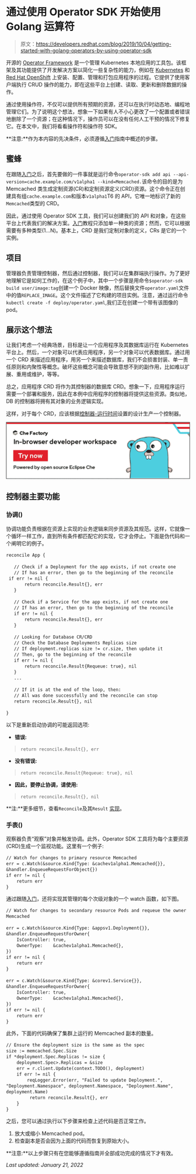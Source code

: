 # 通过使用 Operator SDK 开始使用 Golang 运算符

> 原文：<https://developers.redhat.com/blog/2019/10/04/getting-started-with-golang-operators-by-using-operator-sdk>

开源的 [Operator Framework](https://coreos.com/blog/introducing-operator-framework) 是一个管理 Kubernetes 本地应用的工具包。该框架及其功能提供了开发解决方案以简化一些复杂性的能力，例如在 [Kubernetes](https://developers.redhat.com/topics/kubernetes/) 和 [Red Hat OpenShift](https://developers.redhat.com/openshift/) 上安装、配置、管理和打包应用程序的过程。它提供了使用客户端执行 CRUD 操作的能力，即在这些平台上创建、读取、更新和删除数据的操作。

通过使用操作符，不仅可以提供所有预期的资源，还可以在执行时动态地、编程地管理它们。为了说明这个想法，想象一下如果有人不小心更改了一个配置或者错误地删除了一个资源；在这种情况下，操作员可以在没有任何人工干预的情况下修复它。在本文中，我们将看看操作符和操作符 SDK。

**注意:**作为本内容的先决条件，必须遵循[入门](https://github.com/operator-framework/getting-started)指南中概述的步骤。

## 蜜蜂

在跟随[入门](https://github.com/operator-framework/getting-started)之后，首先要做的一件事就是运行命令`operator-sdk add api --api-version=cache.example.com/v1alpha1 --kind=Memcached.`该命令的目的是为 Memcached 类生成定制资源(CR)和定制资源定义(CRD)资源。这个命令正在创建具有组`cache.example.com`和版本`v1alpha1`T6 的 API，它唯一地标识了新的`Memcached`类型的 CRD。

因此，通过使用 Operator SDK 工具，我们可以创建我们的 API 和对象，在这些平台上代表我们的解决方案。[入门](https://github.com/operator-framework/getting-started)教程只添加单一种类的资源；然而，它可以根据需要有多种类型(1…N)。基本上，CRD 是我们定制对象的定义，CRs 是它的一个实例。

## 项目

管理器负责管理控制器，然后通过控制器，我们可以在集群端执行操作。为了更好地理解它是如何工作的，在这个例子中，其中一个步骤是用命令`$operator-sdk build user/image:tag`创建一个 Docker 映像，然后替换文件`operator.yaml`文件中的值`REPLACE_IMAGE`。这个文件描述了它构建的项目实例。注意，通过运行命令`kubectl create -f deploy/operator.yaml`,我们正在创建一个带有该图像的 pod。

## **展示**这个想法

让我们考虑一个经典场景，目标是让一个应用程序及其数据库运行在 Kubernetes 平台上。然后，一个对象可以代表应用程序，另一个对象可以代表数据库。通过用一个 CRD 来描述应用程序，用另一个来描述数据库，我们不会损害封装、单一责任原则和内聚性等概念。破坏这些概念可能会导致意想不到的副作用，比如难以扩展、重用或维护，等等。

总之，应用程序 CRD 将作为其控制器的数据库 CRD。想象一下，应用程序运行需要一个部署和服务，因此在本例中应用程序的控制器将提供这些资源。类似地，DB 的控制器将拥有其对象的业务逻辑实现。

这样，对于每个 CRD，应该根据[控制器-运行时间](https://github.com/kubernetes-sigs/controller-runtime)设置的设计生产一个控制器。

[![](img/aaf22f3fc56ac3ac685ef5f512d9aecf.png)](https://che.openshift.io/f?url=https://raw.githubusercontent.com/redhat-developer/devfile/master/getting-started/go/devfile.yaml/?sc_cid=7013a000002D1quAAC)

## 控制器主要功能

### 协调()

协调功能负责根据在资源上实现的业务逻辑来同步资源及其规范。这样，它就像一个循环一样工作，直到所有条件都匹配它的实现，它才会停止。下面是伪代码和一个阐明它的例子。

```
reconcile App {

   // Check if a Deployment for the app exists, if not create one
   // If has an error, then go to the beginning of the reconcile
 if err != nil {
       return reconcile.Result{}, err 
   } 

   // Check if a Service for the app exists, if not create one 
   // If has an error, then go to the beginning of the reconcile
   if err != nil {
       return reconcile.Result{}, err 
   }  

   // Looking for Database CR/CRD 
   // Check the Database Deployments Replicas size
   // If deployment.replicas size != cr.size, then update it
   // Then, go to the beginning of the reconcile
   if err != nil {
       return reconcile.Result{Requeue: true}, nil
   }  
   ...

   // If it is at the end of the loop, then:
   // All was done successfully and the reconcile can stop  
   return reconcile.Result{}, nil

}

```

以下是重新启动协调的可能返回选项:

*   **错误:**

> `return reconcile.Result{}, err`

*   **没有错误:**

> `return reconcile.Result{Requeue: true}, nil`

*   **因此，要停止协调，请使用:**

> `return reconcile.Result{}, nil`

**注:**更多细节，查看`Reconcile`及其`Result` [实现](https://godoc.org/sigs.k8s.io/controller-runtime/pkg/reconcile)。

### 手表()

观察器负责“观察”对象并触发协调。此外，Operator SDK 工具将为每个主要资源(CRD)生成一个监视功能。这里有一个例子:

```
// Watch for changes to primary resource Memcached
err = c.Watch(&source.Kind{Type: &cachev1alpha1.Memcached{}}, &handler.EnqueueRequestForObject{})
if err != nil {
    return err
}

```

通过跟随[入门](https://github.com/operator-framework/getting-started)，还将实现其管理的每个次级对象的一个 watch 函数，如下图。

```
// Watch for changes to secondary resource Pods and requeue the owner Memcached

err = c.Watch(&source.Kind{Type: &appsv1.Deployment{}}, &handler.EnqueueRequestForOwner{
    IsController: true,
    OwnerType:    &cachev1alpha1.Memcached{},
})
if err != nil {
    return err
}

err = c.Watch(&source.Kind{Type: &corev1.Service{}}, &handler.EnqueueRequestForOwner{
    IsController: true,
    OwnerType:    &cachev1alpha1.Memcached{},
})
if err != nil {
    return err
}

```

此外，下面的代码确保了集群上运行的 Memcached 副本的数量。

```
// Ensure the deployment size is the same as the spec
size := memcached.Spec.Size
if *deployment.Spec.Replicas != size {
    deployment.Spec>.Replicas = &size
    err = r.client.Update(context.TODO(), deployment)
    if err != nil {
        reqLogger.Error(err, "Failed to update Deployment.", "Deployment.Namespace", deployment.Namespace, "Deployment.Name", deployment.Name)
         return reconcile.Result{}, err
    }
}

```

之后，您可以通过执行以下步骤来检查上述代码是否正常工作。

1.  放大或缩小 Memcached pod。
2.  检查副本是否会因为上面的代码而恢复到原始大小。

**注意:**以上步骤只有在您能够遵循指南并全部成功完成的情况下才有效。

*Last updated: January 21, 2022*